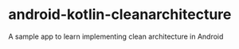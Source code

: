 # android-kotlin-cleanarchitecture
A sample app to learn implementing clean architecture in Android
